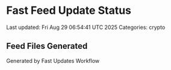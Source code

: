 # Fast Feed Update Status
Last updated: Fri Aug 29 06:54:41 UTC 2025
Categories: crypto

## Feed Files Generated

Generated by Fast Updates Workflow
